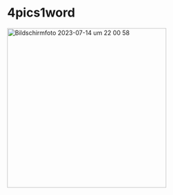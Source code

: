 # 4pics1word

<img width="369" alt="Bildschirmfoto 2023-07-14 um 22 00 58" src="https://github.com/Iskhak04/calculator/assets/109889930/0af10da6-138b-4f61-9c56-f06f5847cc7a">
